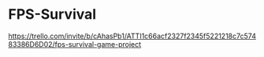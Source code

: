 # FPS-Survival

https://trello.com/invite/b/cAhasPb1/ATTI1c66acf2327f2345f5221218c7c57483386D6D02/fps-survival-game-project
